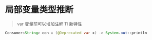 # 局部变量类型推断

> var 变量前可以增加注解 11 新特性

```java
Consumer<String> con = (@Deprecated var x) -> System.out::println
```

